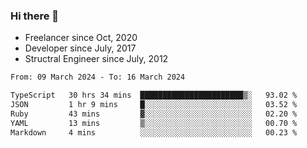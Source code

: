 ### Hi there 👋

- Freelancer since Oct, 2020
- Developer since July, 2017
- Structral Engineer since July, 2012

<!--START_SECTION:waka-->

```txt
From: 09 March 2024 - To: 16 March 2024

TypeScript   30 hrs 34 mins  ███████████████████████▒░   93.02 %
JSON         1 hr 9 mins     █░░░░░░░░░░░░░░░░░░░░░░░░   03.52 %
Ruby         43 mins         ▓░░░░░░░░░░░░░░░░░░░░░░░░   02.20 %
YAML         13 mins         ▒░░░░░░░░░░░░░░░░░░░░░░░░   00.70 %
Markdown     4 mins          ░░░░░░░░░░░░░░░░░░░░░░░░░   00.23 %
```

<!--END_SECTION:waka-->
